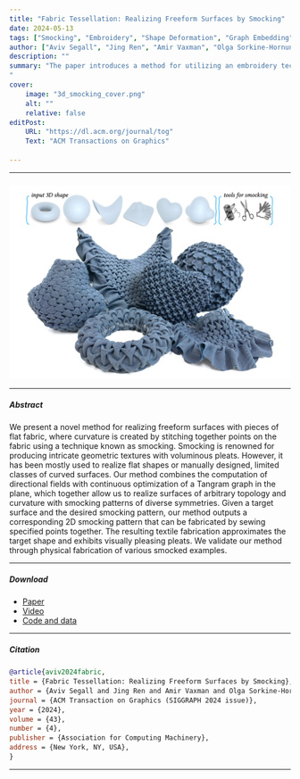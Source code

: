 ```yaml
---
title: "Fabric Tessellation: Realizing Freeform Surfaces by Smocking" 
date: 2024-05-13
tags: ["Smocking", "Embroidery", "Shape Deformation", "Graph Embedding"]
author: ["Aviv Segall", "Jing Ren", "Amir Vaxman", "Olga Sorkine-Hornung"]
description: "" 
summary: "The paper introduces a method for utilizing an embroidery technique called smocking to realize freeform surfaces from a flat piece of fabric. By combining directional field computation and continuous planar graph optimization, our algorithm outputs a stitching pattern that generates an approximation of the target shape upon stitching.
" 
cover:
    image: "3d_smocking_cover.png"
    alt: ""
    relative: false
editPost:
    URL: "https://dl.acm.org/journal/tog"
    Text: "ACM Transactions on Graphics"

---
```


---

#####

![](3d_smocking.jpg)

---

##### Abstract

We present a novel method for realizing freeform surfaces with pieces of flat
fabric, where curvature is created by stitching together points on the fabric
using a technique known as smocking. Smocking is renowned for producing
intricate geometric textures with voluminous pleats. However, it has been
mostly used to realize flat shapes or manually designed, limited classes
of curved surfaces. Our method combines the computation of directional
fields with continuous optimization of a Tangram graph in the plane, which
together allow us to realize surfaces of arbitrary topology and curvature
with smocking patterns of diverse symmetries. Given a target surface and
the desired smocking pattern, our method outputs a corresponding 2D
smocking pattern that can be fabricated by sewing specified points together.
The resulting textile fabrication approximates the target shape and exhibits
visually pleasing pleats. We validate our method through physical fabrication
of various smocked examples.

---

##### Download

+ [Paper](3d_smocking_paper.pdf)
+ [Video](https://www.youtube.com/watch?v=Hg33jgn5vTg)
+ [Code and data](https://github.com/segaviv/SmockingTessellations)

---

##### Citation

```BibTeX
@article{aviv2024fabric,
title = {Fabric Tessellation: Realizing Freeform Surfaces by Smocking},
author = {Aviv Segall and Jing Ren and Amir Vaxman and Olga Sorkine-Hornung},
journal = {ACM Transaction on Graphics (SIGGRAPH 2024 issue)},
year = {2024},
volume = {43},
number = {4},
publisher = {Association for Computing Machinery},
address = {New York, NY, USA},
}
```

---

<!-- ##### Related material

+ [Presentation slides](presentation2.pdf)
 -->
